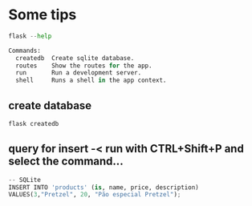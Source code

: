 # Some tips

```python
flask --help

Commands:
  createdb  Create sqlite database.
  routes    Show the routes for the app.
  run       Run a development server.
  shell     Runs a shell in the app context.
```

## create database
```python
flask createdb
```

## query for insert -< run with CTRL+Shift+P and select the command...
```python
-- SQLite
INSERT INTO 'products' (is, name, price, description)
VALUES(3,"Pretzel", 20, "Pão especial Pretzel");

```